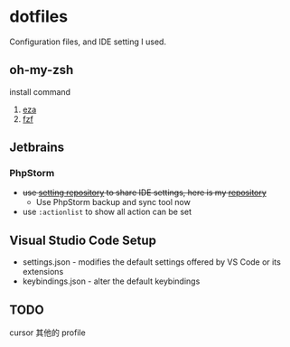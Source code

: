 # dotfiles
Configuration files, and IDE setting I used.

## oh-my-zsh
install command
1. [eza](https://github.com/eza-community/eza)
2. [fzf](https://github.com/junegunn/fzf#installation)

## Jetbrains
### PhpStorm
- ~~use [setting repository](https://www.jetbrains.com/help/phpstorm/settings-tools-settings-repository.html) to share IDE settings, here is my [repository](https://github.com/r3nyou/phpstorm-setting)~~
  - Use PhpStorm backup and sync tool now
- use `:actionlist` to show all action can be set

## Visual Studio Code Setup
- settings.json - modifies the default settings offered by VS Code or its extensions
- keybindings.json - alter the default keybindings

## TODO
cursor 其他的 profile

